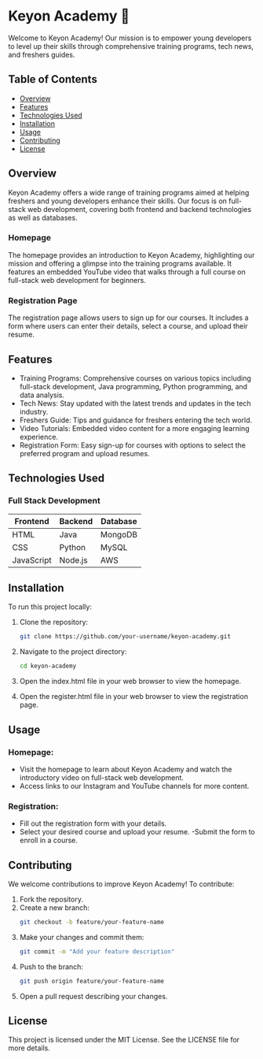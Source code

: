 # Keyon Academy 🚀

Welcome to Keyon Academy! Our mission is to empower young developers to level up their skills through comprehensive training programs, tech news, and freshers guides.

## Table of Contents

- [Overview](#overview)
- [Features](#features)
- [Technologies Used](#technologies-used)
- [Installation](#installation)
- [Usage](#usage)
- [Contributing](#contributing)
- [License](#license)

## Overview

Keyon Academy offers a wide range of training programs aimed at helping freshers and young developers enhance their skills. Our focus is on full-stack web development, covering both frontend and backend technologies as well as databases.

### Homepage

The homepage provides an introduction to Keyon Academy, highlighting our mission and offering a glimpse into the training programs available. It features an embedded YouTube video that walks through a full course on full-stack web development for beginners.

### Registration Page

The registration page allows users to sign up for our courses. It includes a form where users can enter their details, select a course, and upload their resume.

## Features

- Training Programs: Comprehensive courses on various topics including full-stack development, Java programming, Python programming, and data analysis.
- Tech News: Stay updated with the latest trends and updates in the tech industry.
- Freshers Guide: Tips and guidance for freshers entering the tech world.
- Video Tutorials: Embedded video content for a more engaging learning experience.
- Registration Form: Easy sign-up for courses with options to select the preferred program and upload resumes.

## Technologies Used

### Full Stack Development

| Frontend | Backend | Database |
|----------|---------|----------|
| HTML     | Java    | MongoDB  |
| CSS      | Python  | MySQL    |
| JavaScript | Node.js | AWS      |

## Installation

To run this project locally:

1. Clone the repository:
   ```sh
   git clone https://github.com/your-username/keyon-academy.git


2. Navigate to the project directory:
   ```sh
   cd keyon-academy

3. Open the index.html file in your web browser to view the homepage.

4. Open the register.html file in your web browser to view the registration page.
   

## Usage
### Homepage:
   - Visit the homepage to learn about Keyon Academy and watch the introductory video on full-stack web development.
   - Access links to our Instagram and YouTube channels for more content.

### Registration:
   - Fill out the registration form with your details.
   - Select your desired course and upload your resume.
    -Submit the form to enroll in a course.

## Contributing
We welcome contributions to improve Keyon Academy! To contribute:

1. Fork the repository.
2. Create a new branch:
    ```sh
   git checkout -b feature/your-feature-name

3. Make your changes and commit them:
    ```sh
   git commit -m "Add your feature description"

4. Push to the branch:
    ```sh
   git push origin feature/your-feature-name

5. Open a pull request describing your changes.

## License
This project is licensed under the MIT License. See the LICENSE file for more details.
